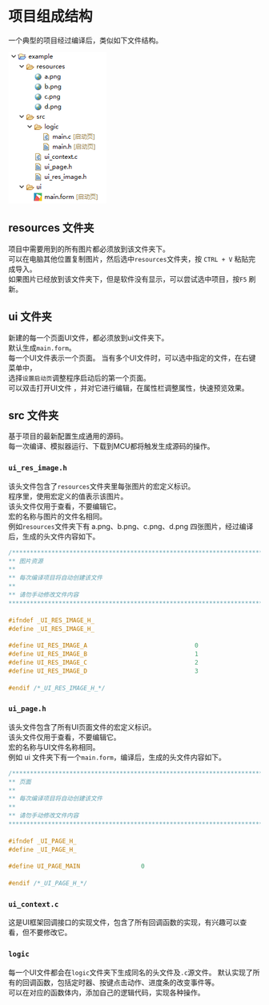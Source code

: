 
# 项目组成结构
一个典型的项目经过编译后，类似如下文件结构。  

![项目结构](assets/project_structure.png)   

## resources 文件夹    
  项目中需要用到的所有图片都必须放到该文件夹下。  
  可以在电脑其他位置复制图片，然后选中`resources`文件夹，按 `CTRL + V` 粘贴完成导入。   
  如果图片已经放到该文件夹下，但是软件没有显示，可以尝试选中项目，按`F5` 刷新。
## ui 文件夹   
  新建的每一个页面UI文件，都必须放到ui文件夹下。  
  默认生成`main.form`。    
  每一个UI文件表示一个页面。
  当有多个UI文件时，可以选中指定的文件，在右键菜单中，  
  选择`设置启动页`调整程序启动后的第一个页面。  
  可以双击打开UI文件 ，并对它进行编辑，在属性栏调整属性，快速预览效果。
## src 文件夹  
   基于项目的最新配置生成通用的源码。  
   每一次编译、模拟器运行、下载到MCU都将触发生成源码的操作。
   
   ### `ui_res_image.h`    
   该头文件包含了`resources`文件夹里每张图片的宏定义标识。   
   程序里，使用宏定义的值表示该图片。   
   该头文件仅用于查看，不要编辑它。   
   宏的名称与图片的文件名相同。  
   例如`resources`文件夹下有 a.png、b.png、c.png、d.png 四张图片，经过编译后，生成的头文件内容如下。

   ```c++
   /****************************************************************************
   ** 图片资源
   **
   ** 每次编译项目将自动创建该文件
   **
   ** 请勿手动修改文件内容
   *****************************************************************************/

   #ifndef _UI_RES_IMAGE_H_
   #define _UI_RES_IMAGE_H_

   #define UI_RES_IMAGE_A                              0
   #define UI_RES_IMAGE_B                              1
   #define UI_RES_IMAGE_C                              2
   #define UI_RES_IMAGE_D                              3

   #endif /*_UI_RES_IMAGE_H_*/
   ```
   
### `ui_page.h`   
  该头文件包含了所有UI页面文件的宏定义标识。     
  该头文件仅用于查看，不要编辑它。  
  宏的名称与UI文件名称相同。   
  例如 ui 文件夹下有一个`main.form`，编译后，生成的头文件内容如下。   
    
  ```c
  /****************************************************************************
  ** 页面
  **
  ** 每次编译项目将自动创建该文件
  **
  ** 请勿手动修改文件内容
  *****************************************************************************/

  #ifndef _UI_PAGE_H_
  #define _UI_PAGE_H_

  #define UI_PAGE_MAIN                 0

  #endif /*_UI_PAGE_H_*/
  ```
  
 ### `ui_context.c`    
 这是UI框架回调接口的实现文件，包含了所有回调函数的实现，有兴趣可以查看，但不要修改它。

### `logic`  
每一个UI文件都会在`logic`文件夹下生成同名的头文件及`.c`源文件。
默认实现了所有的回调函数，包括定时器、按键点击动作、进度条的改变事件等。  
可以在对应的函数体内，添加自己的逻辑代码，实现各种操作。

